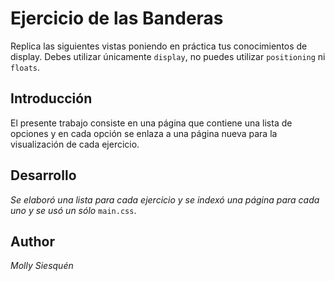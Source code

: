 # Ejercicio de las Banderas

Replica las siguientes vistas poniendo en práctica tus conocimientos de display. Debes utilizar únicamente `display`, no puedes utilizar `positioning` ni `floats`.

## Introducción
 El presente trabajo consiste en una página que contiene una lista de opciones y en cada opción se enlaza a una página nueva para la visualización de cada ejercicio.
 
 ## Desarrollo

_Se elaboró una lista para cada ejercicio y se indexó una página para cada uno y se usó un sólo_ `main.css`.

## Author
_Molly Siesquén_

